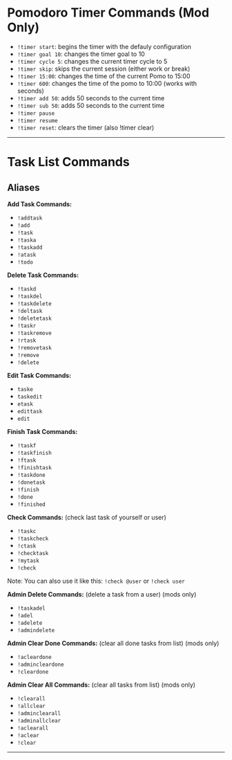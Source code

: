 # Pomodoro Timer Commands (Mod Only)

- `!timer start`: begins the timer with the defauly configuration
- `!timer goal 10`: changes the timer goal to 10
- `!timer cycle 5`: changes the current timer cycle to 5
- `!timer skip`: skips the current session (either work or break)
- `!timer 15:00`: changes the time of the current Pomo to 15:00
- `!timer 600`: changes the time of the pomo to 10:00 (works with seconds)
- `!timer add 50`: adds 50 seconds to the current time
- `!timer sub 50`: adds 50 seconds to the current time
- `!timer pause`
- `!timer resume`
- `!timer reset`: clears the timer (also !timer clear)

---

# Task List Commands

## Aliases

**Add Task Commands:**

-    `!addtask`
-    `!add`
-    `!task`
-    `!taska`
-    `!taskadd`
-    `!atask`
-    `!todo`

**Delete Task Commands:**

-    `!taskd`
-    `!taskdel`
-    `!taskdelete`
-    `!deltask`
-    `!deletetask`
-    `!taskr`
-    `!taskremove`
-    `!rtask`
-    `!removetask`
-    `!remove`
-    `!delete`

**Edit Task Commands:**

-    `taske`
-    `taskedit`
-    `etask`
-    `edittask`
-    `edit`

**Finish Task Commands:**

-    `!taskf`
-    `!taskfinish`
-    `!ftask`
-    `!finishtask`
-    `!taskdone`
-    `!donetask`
-    `!finish`
-    `!done`
-    `!finished`

**Check Commands:** \(check last task of yourself or user\)

-    `!taskc`
-    `!taskcheck`
-    `!ctask`
-    `!checktask`
-    `!mytask`
-    `!check`

Note: You can also use it like this: `!check @user` or `!check user`

**Admin Delete Commands:** \(delete a task from a user\) \(mods only\)

-    `!taskadel`
-    `!adel`
-    `!adelete`
-    `!admindelete`

**Admin Clear Done Commands:** \(clear all done tasks from list\) \(mods only\)

-    `!acleardone`
-    `!admincleardone`
-    `!cleardone`

**Admin Clear All Commands:** \(clear all tasks from list\) \(mods only\)

-    `!clearall`
-    `!allclear`
-    `!adminclearall`
-    `!adminallclear`
-    `!aclearall`
-    `!aclear`
-    `!clear`

---